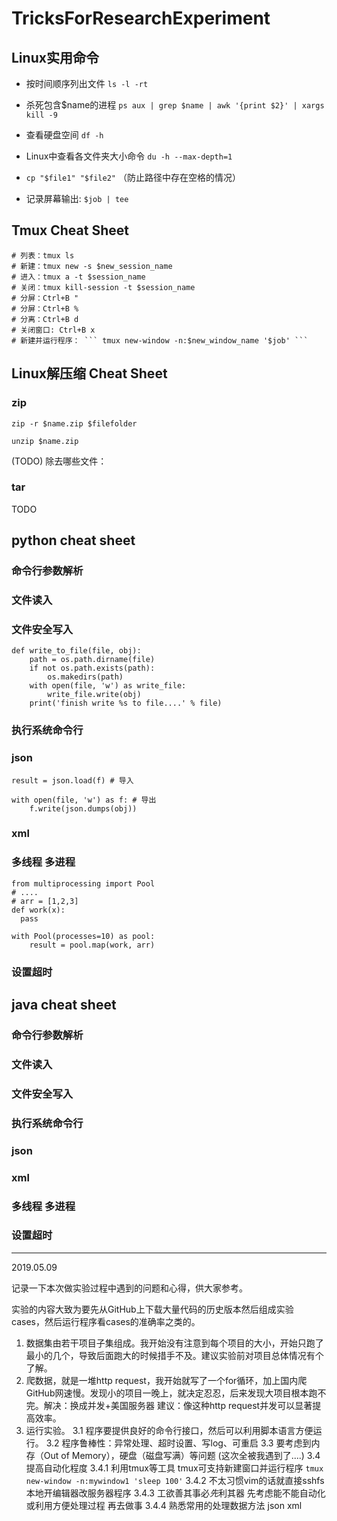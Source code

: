 # TricksForResearchExperiment

## Linux实用命令

- 按时间顺序列出文件 ```ls -l -rt```

- 杀死包含$name的进程 ```ps aux | grep $name | awk '{print $2}' | xargs kill -9```

- 查看硬盘空间 ```df -h```

- Linux中查看各文件夹大小命令 ```du -h --max-depth=1```

- ```cp "$file1" "$file2"``` （防止路径中存在空格的情况）

- 记录屏幕输出: ``` $job | tee ```

## Tmux Cheat Sheet

```
# 列表：tmux ls
# 新建：tmux new -s $new_session_name
# 进入：tmux a -t $session_name
# 关闭：tmux kill-session -t $session_name
# 分屏：Ctrl+B "
# 分屏：Ctrl+B %
# 分离：Ctrl+B d
# 关闭窗口: Ctrl+B x
# 新建并运行程序： ``` tmux new-window -n:$new_window_name '$job' ```
```

## Linux解压缩 Cheat Sheet

### zip
```zip -r $name.zip $filefolder```

```unzip $name.zip```

(TODO) 除去哪些文件：

### tar
TODO


## python cheat sheet

### 命令行参数解析

### 文件读入

### 文件安全写入

```
def write_to_file(file, obj):
    path = os.path.dirname(file)
    if not os.path.exists(path):
        os.makedirs(path)
    with open(file, 'w') as write_file:
        write_file.write(obj)
    print('finish write %s to file....' % file)
```


### 执行系统命令行

### json
```
result = json.load(f) # 导入

with open(file, 'w') as f: # 导出
    f.write(json.dumps(obj))
```

### xml

### 多线程 多进程

```
from multiprocessing import Pool
# ....
# arr = [1,2,3]
def work(x):
  pass

with Pool(processes=10) as pool:
    result = pool.map(work, arr)
```
### 设置超时


## java cheat sheet

### 命令行参数解析

### 文件读入

### 文件安全写入

### 执行系统命令行

### json

### xml

### 多线程 多进程

### 设置超时


---
2019.05.09

记录一下本次做实验过程中遇到的问题和心得，供大家参考。

实验的内容大致为要先从GitHub上下载大量代码的历史版本然后组成实验cases，然后运行程序看cases的准确率之类的。

1. 数据集由若干项目子集组成。我开始没有注意到每个项目的大小，开始只跑了最小的几个，导致后面跑大的时候措手不及。建议实验前对项目总体情况有个了解。
2. 爬数据，就是一堆http request，我开始就写了一个for循环，加上国内爬GitHub网速慢。发现小的项目一晚上，就决定忍忍，后来发现大项目根本跑不完。解决：换成并发+美国服务器 建议：像这种http request并发可以显著提高效率。
3. 运行实验。
	3.1 程序要提供良好的命令行接口，然后可以利用脚本语言方便运行。 
	3.2 程序鲁棒性：异常处理、超时设置、写log、可重启
	3.3 要考虑到内存（Out of Memory），硬盘（磁盘写满）等问题  (这次全被我遇到了....)
	3.4 提高自动化程度
		3.4.1 利用tmux等工具 tmux可支持新建窗口并运行程序 ``` tmux new-window -n:mywindow1 'sleep 100' ```
		3.4.2 不太习惯vim的话就直接sshfs本地开编辑器改服务器程序
		3.4.3 工欲善其事必*先*利其器 先考虑能不能自动化或利用方便处理过程 再去做事
		3.4.4 熟悉常用的处理数据方法 json xml

